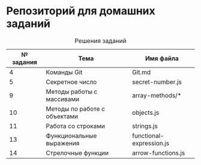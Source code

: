 # Репозиторий для домашних заданий

<table>
 <caption>Решения заданий</caption>
 <thead>
  <th>№ задания</th>
  <th>Тема</th>
  <th>Имя файла</th>
 </thead>
 <tbody>
  <tr>
   <td>4</td>
   <td>Команды Git</td>
   <td>Git.md</td>
  </tr>
  <tr>
   <td>5</td>
   <td>Секретное число</td>
   <td>secret-number.js</td>
  </tr>
  <tr>
   <td>9</td>
   <td>Методы работы с массивами</td>
   <td>array-methods/*</td>
  </tr>
  <tr>
   <td>10</td>
   <td>Методы по работе с объектами</td>
   <td>objects.js</td>
  </tr>
  <tr>
   <td>11</td>
   <td>Работа со строками</td>
   <td>strings.js</td>
  </tr>
  <tr>
   <td>13</td>
   <td>Функциональные выражения</td>
   <td>functional-expression.js</td>
  </tr>
  <tr>
   <td>14</td>
   <td>Стрелочные функции</td>
   <td>arrow-functions.js</td>
  </tr>
 </tbody>
</table>